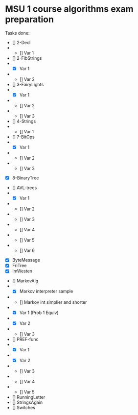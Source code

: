 # MSU 1 course algorithms exam preparation

Tasks done:
- [] 2-Decl
- - [] Var 1
- [] 2-FibStrings
- - [x] Var 1
- - [] Var 2
- [] 3-FairyLights
- - [x] Var 1
- - [] Var 2
- - [] Var 3
- [] 4-Strings
- - [] Var 1
- [] 7-BitOps
- - [x] Var 1
- - [] Var 2
- - [] Var 3
- [x] 8-BinaryTree
- [] AVL-trees
- - [x] Var 1
- - [] Var 2
- - [] Var 3
- - [] Var 4
- - [] Var 5
- - [] Var 6
- [x] ByteMessage
- [x] FriTree
- [x] ImWesten
- [] MarkovAlg
- - [x] Markov interpreter sample
- - [] Markov int simplier and shorter
- - [x] Var 1 (Prob 1 Equiv)
- - [x] Var 2
- - [] Var 3
- [] PREF-func
- - [x] Var 1
- - [x] Var 2
- - [] Var 3
- - [] Var 4
- - [] Var 5
- [] RunningLetter
- [] StringsAgain
- [] Switches